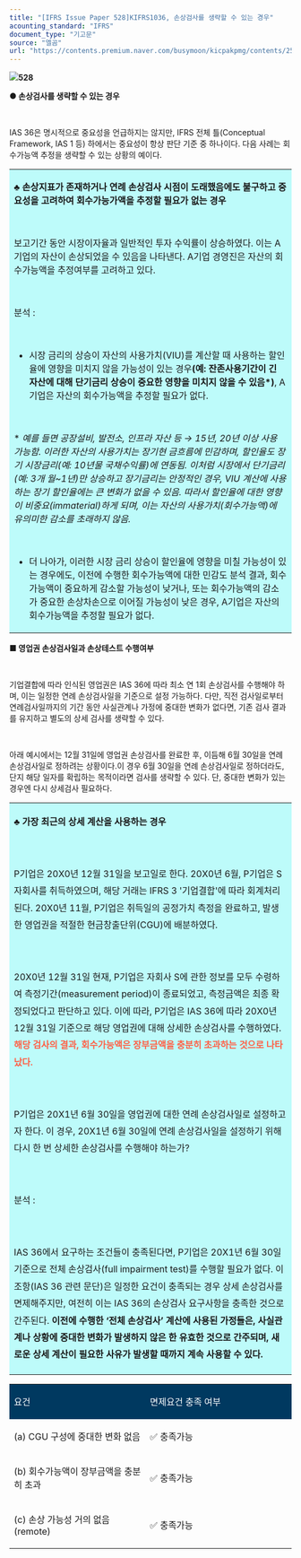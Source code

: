 ```yaml
---
title: "[IFRS Issue Paper 528]KIFRS1036, 손상검사를 생략할 수 있는 경우"
acounting_standard: "IFRS"
document_type: "기고문"
source: "엘곰"
url: "https://contents.premium.naver.com/busymoon/kicpakpmg/contents/250403215758204ol"
---
```

![](https://n2.news.naver.com/l.gif?type=content)**528**

**● 손상검사를 생략할 수 있는 경우**

​

IAS 36은 명시적으로 중요성을 언급하지는 않지만, IFRS 전체 틀(Conceptual Framework, IAS 1 등) 하에서는 중요성이 항상 판단 기준 중 하나이다. 다음 사례는 회수가능액 추정을 생략할 수 있는 상황의 예이다.

<table style=""><tbody><tr><td colspan="3" rowspan="1" style="width: 100.0%; height: 129.0px;  background-color: #bdfbfa;"><div><p style=""><span style=""><b>♣ 손상지표가 존재하거나 연례 손상검사 시점이 도래했음에도 불구하고 중요성을 고려하여 회수가능가액을 추정할 필요가 없는 경우</b></span></p><p style=""><span style="">​</span></p><p style=""><span style="">보고기간 동안 시장이자율과 일반적인 투자 수익률이 상승하였다. 이는 A기업의 자산이 손상되었을 수 있음을 나타낸다. A기업 경영진은 자산의 회수가능액을 추정여부를 고려하고 있다.</span></p><p style=""><span style="">​</span></p><p style=""><span style="">분석 :</span></p><p style=""><span style="">​</span></p><ul><li><p style=""><span style="">시장 금리의 상승이 자산의 사용가치(VIU)를 계산할 때 사용하는 할인율에 영향을 미치지 않을 가능성이 있는 경우</span><span style=""><b>(예: 잔존사용기간이 긴 자산에 대해 단기금리 상승이 중요한 영향을 미치지 않을 수 있음*)</b></span><span style="">, A기업은 자산의 회수가능액을 추정할 필요가 없다.</span></p></li></ul><p style=""><span style="">​</span></p><p style=""><span style="">* </span><span style=""><i>예를 들면 공장설비, 발전소, 인프라 자산 등 → 15년, 20년 이상 사용 가능함. 이러한 자산의 사용가치는 장기현 금흐름에 민감하며, 할인율도 장기 시장금리(예: 10년물 국채수익률)에 연동됨. 이처럼 시장에서 단기금리(예: 3개 월~1년)만 상승하고 장기금리는 안정적인 경우, VIU 계산에 사용하는 장기 할인율에는 큰 변화가 없을 수 있음. 따라서 할인율에 대한 영향이 비중요(immaterial)하게 되며, 이는 자산의 사용가치(회수가능액)에 유의미한 감소를 초래하지 않음.</i></span></p><p style=""><span style=""><i>​</i></span></p><ul><li><p style=""><span style="">더 나아가, 이러한 시장 금리 상승이 할인율에 영향을 미칠 가능성이 있는 경우에도, 이전에 수행한 회수가능액에 대한 민감도 분석 결과, 회수가능액이 중요하게 감소할 가능성이 낮거나, 또는 회수가능액의 감소가 중요한 손상차손으로 이어질 가능성이 낮은 경우, A기업은 자산의 회수가능액을 추정할 필요가 없다.</span></p></li></ul></div></td></tr></tbody></table>

**■ 영업권 손상검사일과 손상테스트 수행여부**

​

기업결합에 따라 인식된 영업권은 IAS 36에 따라 최소 연 1회 손상검사를 수행해야 하며, 이는 일정한 연례 손상검사일을 기준으로 설정 가능하다. 다만, 직전 검사일로부터 연례검사일까지의 기간 동안 사실관계나 가정에 중대한 변화가 없다면, 기존 검사 결과를 유지하고 별도의 상세 검사를 생략할 수 있다.

​

아래 예시에서는 12월 31일에 영업권 손상검사를 완료한 후, 이듬해 6월 30일을 연례 손상검사일로 정하려는 상황이다.이 경우 6월 30일을 연례 손상검사일로 정하더라도, 단지 해당 일자를 확립하는 목적이라면 검사를 생략할 수 있다. 단, 중대한 변화가 있는 경우엔 다시 상세검사 필요하다.

<table style=""><tbody><tr><td colspan="3" rowspan="1" style="width: 100.0%; height: 129.0px;  background-color: #bdfbfa;"><div><p style="line-height:1.9;"><span style=""><b>♣ 가장 최근의 상세 계산을 사용하는 경우</b></span></p></div><div><p style="line-height:1.9;"><span style="">​</span></p></div><div><p style="line-height:1.9;"><span style="">P기업은 20X0년 12월 31일을 보고일로 한다. 20X0년 6월, P기업은 S자회사를 취득하였으며, 해당 거래는 IFRS 3 '기업결합'에 따라 회계처리된다. 20X0년 11월, P기업은 취득일의 공정가치 측정을 완료하고, 발생한 영업권을 적절한 현금창출단위(CGU)에 배분하였다.</span></p></div><div><p style="line-height:1.9;"><span style="">​</span></p></div><div><p style="line-height:1.9;"><span style="">20X0년 12월 31일 현재, P기업은 자회사 S에 관한 정보를 모두 수령하여 측정기간(measurement period)이 종료되었고, 측정금액은 최종 확정되었다고 판단하고 있다. 이에 따라, P기업은 IAS 36에 따라 20X0년 12월 31일 기준으로 해당 영업권에 대해 상세한 손상검사를 수행하였다. </span><span style="color:#ff5f45;"><b>해당 검사의 결과, 회수가능액은 장부금액을 충분히 초과하는 것으로 나타났다.</b></span></p></div><div><p style="line-height:1.9;"><span style="">​</span></p></div><div><p style="line-height:1.9;"><span style="">P기업은 20X1년 6월 30일을 영업권에 대한 연례 손상검사일로 설정하고자 한다. 이 경우, 20X1년 6월 30일에 연례 손상검사일을 설정하기 위해 다시 한 번 상세한 손상검사를 수행해야 하는가?</span></p></div><div><p style="line-height:1.9;"><span style="">​</span></p></div><div><p style="line-height:1.9;"><span style="">분석 :</span></p></div><div><p style="line-height:1.9;"><span style="">​</span></p></div><div><p style="line-height:1.9;"><span style="">IAS 36에서 요구하는 조건들이 충족된다면, P기업은 20X1년 6월 30일 기준으로 전체 손상검사(full impairment test)를 수행할 필요가 없다. 이 조항(IAS 36 관련 문단)은 일정한 요건이 충족되는 경우 상세 손상검사를 면제해주지만, 여전히 이는 IAS 36의 손상검사 요구사항을 충족한 것으로 간주된다. </span><span style=""><b>이전에 수행한 ‘전체 손상검사’ 계산에 사용된 가정들은, 사실관계나 상황에 중대한 변화가 발생하지 않은 한 유효한 것으로 간주되며, 새로운 상세 계산이 필요한 사유가 발생할 때까지 계속 사용할 수 있다.</b></span></p></div></td></tr></tbody></table>

<table style=""><tbody><tr><td colspan="1" rowspan="1" style="width: 48.23%; height: 40.0px;  background-color: #003960;"><div><p style=""><span style="color:#ffffff;">요건</span></p></div></td><td colspan="1" rowspan="1" style="width: 51.77%; height: 40.0px;  background-color: #003960;"><div><p style=""><span style="color:#ffffff;">면제요건 충족 여부</span></p></div></td></tr><tr><td colspan="1" rowspan="1" style="width: 48.23%; height: 40.0px;  "><div><p style=""><span style="">(a) CGU 구성에 중대한 변화 없음</span></p></div></td><td colspan="1" rowspan="1" style="width: 51.77%; height: 40.0px;  "><div><p style=""><span style="">✅ 충족가능</span></p></div></td></tr><tr><td colspan="1" rowspan="1" style="width: 48.23%; height: 40.0px;  "><div><p style=""><span style="">(b) 회수가능액이 장부금액을 충분히 초과</span></p></div></td><td colspan="1" rowspan="1" style="width: 51.77%; height: 40.0px;  "><div><p style=""><span style="">✅ 충족가능</span></p></div></td></tr><tr><td colspan="1" rowspan="1" style="width: 48.23%; height: 40.0px;  "><div><p style=""><span style="">(c) 손상 가능성 거의 없음 (remote)</span></p></div></td><td colspan="1" rowspan="1" style="width: 51.77%; height: 40.0px;  "><div><p style=""><span style="">✅ 충족가능</span></p></div></td></tr></tbody></table>

​